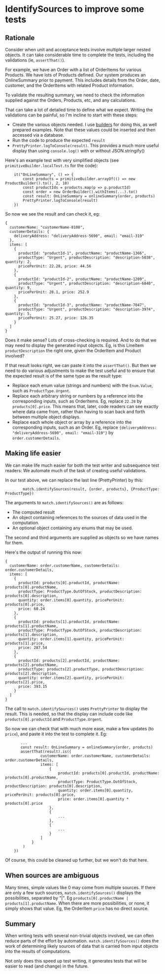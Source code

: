 # IdentifySources to improve some tests

## Rationale

Consider when unit and acceptance tests involve multiple larger nested objects.
It can take considerable time to complete the tests, including the validations (ie, `assertThat()`).

For example, we have an Order with a list of OrderItems for various Products.
We have lots of Products defined.
Our system produces an OnlineSummary prior to payment.
This includes details from the Order, date, customer, and the OrderItems with related Product information.

To validate the resulting summary, we need to check the information supplied against the Orders, Products, etc,
and any calculations.

That can take a lot of detailed time to define what we expect.
Writing the validations can be painful, so I'm incline to start with these steps:

* Create the various objects needed. I use [builders](PrimitiveBuilder.md) for doing this,
  as well prepared examples.
  Note that these values could be inserted and then accessed via a database.
* Run the code to produce the expected `result`
* `PrettyPrinter.logToConsole(result)`. This provides a much more useful display than using `console.log()` with or
  without JSON.stringify()

Here's an example test with very simplified objects (see `primitiveBuilder.localTest.ts` for the code):

```
    it("OnLineSummary", () => {
        const products = primitiveBuilder.arrayOf(() => new ProductBuilder().to(), 2, 10)
        const productIds = products.map(p => p.productId)
        const order = new OrderBuilder().withItems(...).to()
        const result: OnLineSummary = onlineSummary(order, products)
        PrettyPrinter.logToConsole(result)
    })
```

So now we see the result and can check it, eg:

```
{
  customerName: "customerName-8100", 
  customerDetails: {
    deliveryAddress: "deliveryAddress-5690", email: "email-319"
  }, 
  items: [
    {
      productId: "productId-1", productName: "productName-1366", 
      productType: "Urgent", productDescription: "description-5038", quantity: 2, 
      pricePerUnit: 22.28, price: 44.56
    }, 
    {
      productId: "productId-2", productName: "productName-1209", 
      productType: "Urgent", productDescription: "description-6840", quantity: 9, 
      pricePerUnit: 28.1, price: 252.9
    }, 
    {
      productId: "productId-3", productName: "productName-7047", 
      productType: "Urgent", productDescription: "description-3974", quantity: 5, 
      pricePerUnit: 25.27, price: 126.35
    }
  ]
}
```

Does it make sense? Lots of cross-checking is required.
And to do that we may need to display the generated input objects.
Eg, is this LineItem `productDescription` the right one, given the OrderItem and Product involved?

If that result looks right, we can paste it into the `assertThat()`.
But then we need to do various adjustments to make the test useful and to ensure that the
expected result is of the same type as the result type:

* Replace each enum value (strings and numbers) with the `Enum.Value`, such as `ProductType.Urgent`.
* Replace each arbitrary string or numbers by a reference into the corresponding inputs, such as OrderItems.
  Eg, replace `22.28` by `products[0].price`. This means that, later, code readers can see
  exactly where data came from, rather than having to scan back and forth between multiple object displays.
* Replace each whole object or array by a reference into the corresponding inputs, such as an Order.
  Eg, replace `{deliveryAddress: "deliveryAddress-5690", email: "email-319"}` by `order.customerDetails`.

## Making life easier

We can make life much easier for both the test writer and subsequence test readers:
We automate much of the task of creating useful validations.

In our test above, we can replace the last line (PrettyPrinter) by this:

```
        match.identifySources(result, {order, products}, {ProductType: ProductType})
```

The arguments to `match.identifySources()` are as follows:

* The computed result
* An object containing references to the sources of data used in the computation.
* An optional object containing any enums that may be used.

The second and third arguments are supplied as objects so we have names for them.

Here's the output of running this now:

```
{
  customerName: order.customerName, customerDetails: order.customerDetails, 
  items: [
    {
      productId: products[0].productId, productName: products[0].productName, 
      productType: ProductType.OutOfStock, productDescription: products[0].description, 
      quantity: order.items[0].quantity, pricePerUnit: products[0].price, 
      price: 60.24
    }, 
    {
      productId: products[1].productId, productName: products[1].productName, 
      productType: ProductType.OutOfStock, productDescription: products[1].description, 
      quantity: order.items[1].quantity, pricePerUnit: products[1].price, 
      price: 287.54
    }, 
    {
      productId: products[2].productId, productName: products[2].productName, 
      productType: products[2].productType, productDescription: products[2].description, 
      quantity: order.items[2].quantity, pricePerUnit: products[2].price, 
      price: 393.15
    }
  ]
}
```

The call to `match.identifySources()` uses `PrettyPrinter` to display the result.
This is needed, so that the display can include code like `products[0].productId`
and `ProductType.Urgent`.

So now we can check that with much more ease, make a few updates (to `price`), and paste it into the test to complete it.
Eg:

```
       ...
       const result: OnLineSummary = onlineSummary(order, products)
       assertThat(result).is({
                customerName: order.customerName, customerDetails: order.customerDetails,
                items: [
                    {
                        productId: products[0].productId, productName: products[0].productName,
                        productType: ProductType.OutOfStock, productDescription: products[0].description,
                        quantity: order.items[0].quantity, pricePerUnit: products[0].price,
                        price: order.items[0].quantity * products[0].price
                    },
                    {
                        ...
                    },
                    {
                        ...
                    }
                ]
            }
        )
    })
```

Of course, this could be cleaned up further, but we won't do that here.

## When sources are ambiguous

Many times, simple values like 0 may come from multiple sources. 
If there are only a few such sources, `match.identifySources()` displays the possibilities, separated by "|".
Eg `products[0].productName | products[1].productName`. 
When there are more possibilities, or none, it simply shows that value. 
Eg, the OrderItem `price` has no direct source.

## Summary

When writing tests with several non-trivial objects involved, we can often reduce parts of the effort by automation. 
`match.identifySources()` does the work of determining likely sources of data that is carried from 
input objects into the results of computations.

Not only does this speed up test writing, it generates tests that will be easier to read (and change) in the future.






